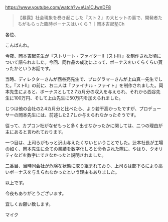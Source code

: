 https://www.youtube.com/watch?v=eUa1CJwnDF8

> 【暴露】社会現象を巻き起こした『スト２』の大ヒットの裏で、開発者たちがもらった臨時ボーナスはいくら？｜岡本吉起塾Ch

各位、

こんばんわ。

今夜、岡本吉起先生が『ストリート・ファイターII（ストII）』を制作された頃について語られました。今回、同作品の成功によって、ボーナスをいくらくらい貰ったかというお話です。

当時、ディレクターさんが西谷亮先生で、プログラマーさんが上山真一先生でした。『ストII』の前に、お二人は『ファイナル・ファイト』を制作されました。岡本先生によると、ボーナスとして2.7カ月分の収入を与えられ、それから西谷先生に100万円、そして上山先生に50万円を加えられました。

じつは他の会社の2.4カ月分と比べたら、より若干高かったですが、プロデューサーの岡本先生には、前述した2.7しか与えられなかったそうです。

従って、カプコン社がなぜもっと多く出せなかったかに関しては、二つの理由が主にあると言われております。

一つ目は、上司らがもっと沢山与えたくないということでした。辻本社長が工場の如く、岡本先生に全ての業績を数字化しろと命令された際に、やはり、クオリティなどを数字にできなかったと説明されました。

二番目、当時同会社が危険な状態に取り組まれており、上司らは部下らにより高いボーナスを与えられなかったという理由もありました。

以上です。

今夜もありがとうございます。

宜しくお願い致します。

マイク
